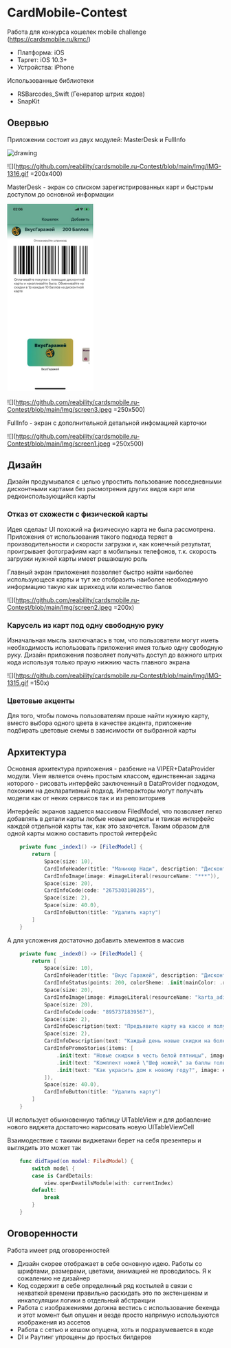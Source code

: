 
# CardMobile-Contest

Работа для конкурса кошелек mobile challenge (https://cardsmobile.ru/kmc/)

- Платформа: iOS
- Таргет: iOS 10.3+
- Устройства: iPhone

Использованные библиотеки

- RSBarcodes_Swift (Генератор штрих кодов)
- SnapKit

## Овервью

Приложении состоит из двух модулей: MasterDesk и FullInfo

<img src="https://github.com/reability/cardsmobile.ru-Contest/blob/main/Img/IMG-1316.gif" alt="drawing" width="200"/>

![](https://github.com/reability/cardsmobile.ru-Contest/blob/main/Img/IMG-1316.gif =200x400)

MasterDesk - экран со списком зарегистрированных карт и быстрым доступом до основной информации

<img src="https://github.com/reability/cardsmobile.ru-Contest/blob/main/Img/screen3.jpeg" alt="drawing" width="200"/>

![](https://github.com/reability/cardsmobile.ru-Contest/blob/main/Img/screen3.jpeg =250x500)

FullInfo - экран с дополнительной детальной инфомацией карточки

![](https://github.com/reability/cardsmobile.ru-Contest/blob/main/Img/screen1.jpeg =250x500)

## Дизайн

Дизайн продумывался с целью упростить пользование повседневными дисконтными картами без расмотрения других видов карт или редкоиспользующийся карты

### Отказ от схожести с физической карты

Идея сделаьт UI похожий на физическую карта не была рассмотрена. Приложения от использования такого подхода теряет в производительности и скорости загрузки и, как конечный результат, проигрывает фотографиям карт в мобильных телефонов, т.к. скорость загрузки нужной карты имеет решаюшую роль

Главный экран приложения позволяет быстро найти наиболее использующеся карты и тут же отобразить наиболее необходимую информацию такую как шрихкод или количество балов

![](https://github.com/reability/cardsmobile.ru-Contest/blob/main/Img/screen2.jpeg =200x)


### Карусель из карт под одну свободную руку

Изначальная мысль заключалась в том, что пользователи могут иметь необходимость использовать приложения имея только одну свободную руку. Дизайн приложения позволяет получать доступ до важного штрих кода используя только праую нижнию часть главного экрана

![](https://github.com/reability/cardsmobile.ru-Contest/blob/main/Img/IMG-1315.gif =150x)

### Цветовые акценты

Для того, чтобы помочь пользователям проше найти нужную карту, вместо выбора одного цвета в качестве акцента, приложение подбирать цветовые схемы в зависимости от выбранной карты

## Архитектура

Основная архитектура приложения - разбение на VIPER+DataProvider модули. View является очень простым классом, единственная задача которого - рисовать интерфейс заключенный в DataProvider подходом, похожим на декларативный подход. Интеракторы могут получать модели как от неких сервисов так и из репозиториев

Интерфейс экранов задается массивом FiledModel, что позволяет легко добавлять в детали карты любые новые виджеты и твикая интерфейс каждой отдельной карты так, как это захочется. Таким образом для одной карты можно составить простой интерфейс

```swift
    private func _index1() -> [FiledModel] {
        return [
            Space(size: 10),
            CardInfoHeader(title: "Маникюр Нади", description: "Дисконтная карта"),
            CardInfoImage(image: #imageLiteral(resourceName: "***")),
            Space(size: 20),
            CardInfoCode(code: "2675303180285"),
            Space(size: 2),
            Space(size: 40.0),
            CardInfoButton(title: "Удалить карту")
        ]
    }
```

А для усложения достаточно добавить элементов в массив

```swift
    private func _index0() -> [FiledModel] {
        return [
            Space(size: 10),
            CardInfoHeader(title: "Вкус Гаражей", description: "Дисконтная карта"),
            CardInfoStatus(points: 200, colorSheme: .init(mainColor: .red, complementaryColor: .white)),
            Space(size: 20),
            CardInfoImage(image: #imageLiteral(resourceName: "karta_adidas_standart")),
            Space(size: 20),
            CardInfoCode(code: "8957371839567"),
            Space(size: 2),
            CardInfoDescription(text: "Предъявите карту на кассе и получите 5% от суммы в балах. Оплачивайте до 50% покупки с помощью баллов. Каждые 10 баллов переводятся в 1 рубль"),
            Space(size: 2),
            CardInfoDescription(text: "Каждый день новые скидки на более чем 2000 товаров"),
            CardInfoPromoStories(items: [
                .init(text: "Новые скидки в честь белой пятницы", image: #imageLiteral(resourceName: "3074113-200")),
                .init(text: "Комплект ножей \"Шеф ножей\" за баллы только в декабре. Узнайте больше ", image: #imageLiteral(resourceName: "3074113-200")),
                .init(text: "Как украсить дом к новому году?", image: #imageLiteral(resourceName: "3074113-200")),
            ]),
            Space(size: 40.0),
            CardInfoButton(title: "Удалить карту")
        ]
    }
```

UI использует обыкновенную таблицу UITableView и для добавление нового виджета достаточно нарисовать новую UITableViewCell

Взаимодествие с такими виджетами берет на себя презентеры и выглядить это может так

```swift
    func didTaped(on model: FiledModel) {
        switch model {
        case is CardDetails:
            view.openDeatilsModule(with: currentIndex)
        default:
            break
        }
    }
```

## Оговоренности

Работа имеет ряд оговоренностей

- Дизайн скорее отображает в себе основную идею. Работы со шрифтами, размерами, цветами, анимацией не проводилось. Я к сожалению не дизайнер
- Код содержит в себе определнный ряд костылей в связи с нехваткой времени правильно раскидать это по экстеншенам и инкапсуляции логики в отдельный абстракции
- Работа с изображениями должна вестись с использование бекенда и этот момент был опушен и везде просто напрямую используются изображения из ассетов
- Работа с сетью и кешом опущена, хоть и подразумевается в коде
- DI и Раутинг упрощены до простых билдеров
